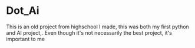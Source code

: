 # Dot_Ai
This is an old project from highschool I made, this was both my first python and AI project,. Even though it's not necessarily the best project, it's important to me
